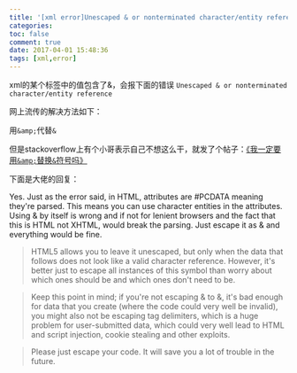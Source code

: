 ```yaml
---
title: '[xml error]Unescaped & or nonterminated character/entity reference'
categories:
toc: false
comment: true
date: 2017-04-01 15:48:36
tags: [xml,error]
---
```




xml的某个标签中的值包含了&，会报下面的错误
`Unescaped & or nonterminated character/entity reference`

<!--more-->

网上流传的解决方法如下：

用`&amp;`代替`&`


但是stackoverflow上有个小哥表示自己不想这么干，就发了个帖子：[《我一定要用`&amp;`替换`&`符号吗》](http://stackoverflow.com/questions/3493405/do-i-really-need-to-encode-as-amp)

下面是大佬的回复：

>
Yes. Just as the error said, in HTML, attributes are #PCDATA meaning they're parsed. This means you can use character entities in the attributes. Using & by itself is wrong and if not for lenient browsers and the fact that this is HTML not XHTML, would break the parsing. Just escape it as &amp; and everything would be fine.

>HTML5 allows you to leave it unescaped, but only when the data that follows does not look like a valid character reference. However, it's better just to escape all instances of this symbol than worry about which ones should be and which ones don't need to be.

>Keep this point in mind; if you're not escaping & to &amp;, it's bad enough for data that you create (where the code could very well be invalid), you might also not be escaping tag delimiters, which is a huge problem for user-submitted data, which could very well lead to HTML and script injection, cookie stealing and other exploits.

>Please just escape your code. It will save you a lot of trouble in the future.
